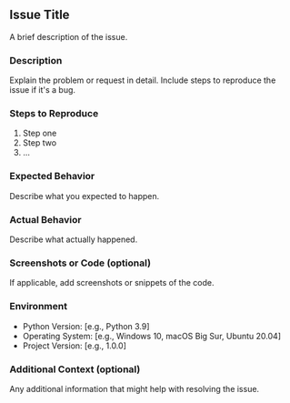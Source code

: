 ## Issue Title
A brief description of the issue.

### Description
Explain the problem or request in detail. Include steps to reproduce the issue if it's a bug.

### Steps to Reproduce
1. Step one
2. Step two
3. ...

### Expected Behavior
Describe what you expected to happen.

### Actual Behavior
Describe what actually happened.

### Screenshots or Code (optional)
If applicable, add screenshots or snippets of the code.

### Environment
- Python Version: [e.g., Python 3.9]
- Operating System: [e.g., Windows 10, macOS Big Sur, Ubuntu 20.04]
- Project Version: [e.g., 1.0.0]

### Additional Context (optional)
Any additional information that might help with resolving the issue.
